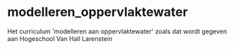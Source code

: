 # modelleren_oppervlaktewater
Het curriculum 'modelleren aan oppervlaktewater' zoals dat wordt gegeven aan Hogeschool Van Hall Larenstein
